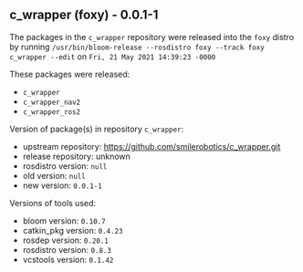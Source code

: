 ## c_wrapper (foxy) - 0.0.1-1

The packages in the `c_wrapper` repository were released into the `foxy` distro by running `/usr/bin/bloom-release --rosdistro foxy --track foxy c_wrapper --edit` on `Fri, 21 May 2021 14:39:23 -0000`

These packages were released:
- `c_wrapper`
- `c_wrapper_nav2`
- `c_wrapper_ros2`

Version of package(s) in repository `c_wrapper`:

- upstream repository: https://github.com/smilerobotics/c_wrapper.git
- release repository: unknown
- rosdistro version: `null`
- old version: `null`
- new version: `0.0.1-1`

Versions of tools used:

- bloom version: `0.10.7`
- catkin_pkg version: `0.4.23`
- rosdep version: `0.20.1`
- rosdistro version: `0.8.3`
- vcstools version: `0.1.42`


